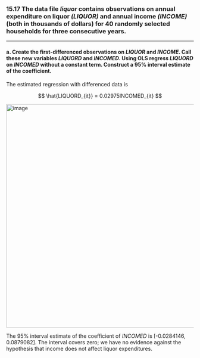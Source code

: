 ### 15.17 The data file *liquor* contains observations on annual expenditure on liquor *(LIQUOR)* and annual income *(INCOME)* (both in thousands of dollars) for 40 randomly selected households for three consecutive years.
---
#### a. Create the first-differenced observations on *LIQUOR* and *INCOME*. Call these new variables *LIQUORD* and *INCOMED*. Using OLS regress *LIQUORD* on *INCOMED* without a constant term. Construct a 95% interval estimate of the coefficient.

The estimated regression with differenced data is  

$$
\hat{LIQUORD_{it}} =  0.02975INCOMED_{it}
$$

<img width="600" alt="image" src="https://github.com/user-attachments/assets/ab44f4bb-fcc5-4cc8-befb-b6ee7cf3f22e" />


The 95% interval estimate of the coefficient of $INCOMED$ is [-0.0284146, 0.0879082]. The interval covers zero; we have no evidence against the hypothesis that income does not affect liquor expenditures. 
